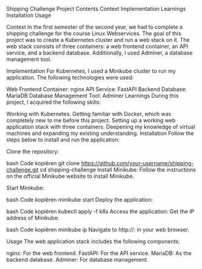 Shipping Challenge Project
Contents
Context
Implementation
Learnings
Installation
Usage

Context
In the first semester of the second year, we had to complete a shipping challenge for the course Linux Webservices. The goal of this project was to create a Kubernetes cluster and run a web stack on it. The web stack consists of three containers: a web frontend container, an API service, and a backend database. Additionally, I used Adminer, a database management tool.

Implementation
For Kubernetes, I used a Minikube cluster to run my application. The following technologies were used:

Web Frontend Container: nginx
API Service: FastAPI
Backend Database: MariaDB
Database Management Tool: Adminer
Learnings
During this project, I acquired the following skills:

Working with Kubernetes.
Getting familiar with Docker, which was completely new to me before this project.
Setting up a working web application stack with three containers.
Deepening my knowledge of virtual machines and expanding my existing understanding.
Installation
Follow the steps below to install and run the application:

Clone the repository:

bash
Code kopiëren
git clone https://github.com/your-username/shipping-challenge.git
cd shipping-challenge
Install Minikube:
Follow the instructions on the official Minikube website to install Minikube.

Start Minikube:

bash
Code kopiëren
minikube start
Deploy the application:

bash
Code kopiëren
kubectl apply -f k8s
Access the application:
Get the IP address of Minikube:

bash
Code kopiëren
minikube ip
Navigate to http://<minikube-ip>:<node-port> in your web browser.

Usage
The web application stack includes the following components:

nginx: For the web frontend.
FastAPI: For the API service.
MariaDB: As the backend database.
Adminer: For database management.
